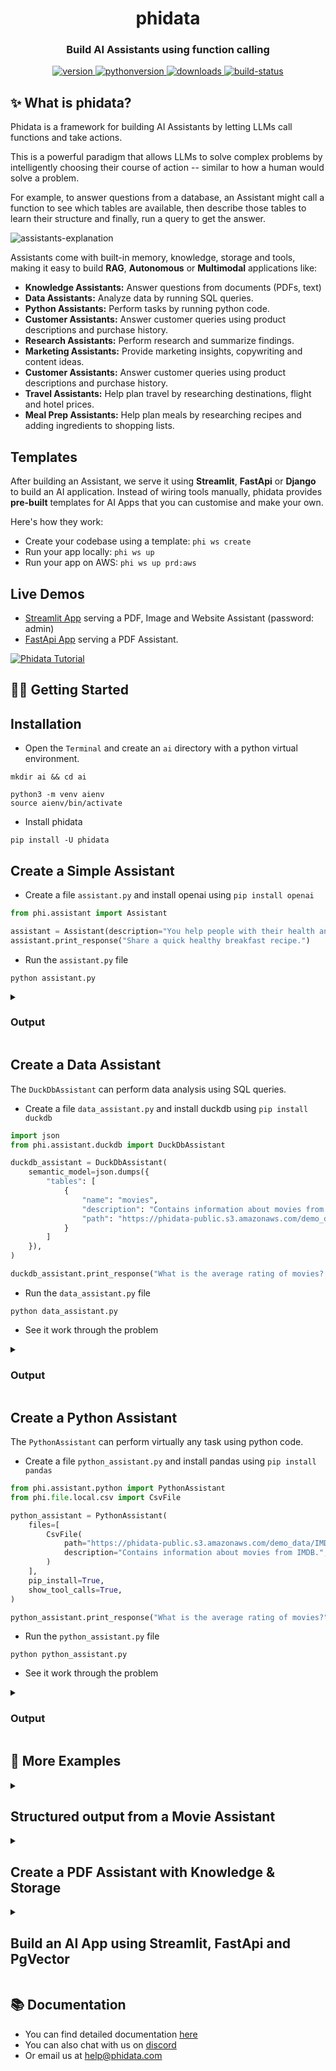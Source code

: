 <h1 align="center">
  phidata
</h1>
<h3 align="center">
  Build AI Assistants using function calling
</h3>
<p align="center">
<a href="https://python.org/pypi/phidata" target="_blank" rel="noopener noreferrer">
    <img src="https://img.shields.io/pypi/v/phidata?color=blue&label=version" alt="version">
</a>
<a href="https://github.com/phidatahq/phidata" target="_blank" rel="noopener noreferrer">
    <img src="https://img.shields.io/badge/python->=3.9-blue" alt="pythonversion">
</a>
<a href="https://github.com/phidatahq/phidata" target="_blank" rel="noopener noreferrer">
    <img src="https://pepy.tech/badge/phidata" alt="downloads">
</a>
<a href="https://github.com/phidatahq/phidata/actions/workflows/build.yml" target="_blank" rel="noopener noreferrer">
    <img src="https://github.com/phidatahq/phidata/actions/workflows/build.yml/badge.svg" alt="build-status">
</a>
</p>


## ✨ What is phidata?

Phidata is a framework for building AI Assistants by letting LLMs call functions and take actions.

This is a powerful paradigm that allows LLMs to solve complex problems by intelligently choosing their course of action -- similar to how a human would solve a problem.

For example, to answer questions from a database, an Assistant might call a function to see which tables are available, then describe those tables to learn their structure and finally, run a query to get the answer.

![assistants-explanation](https://github.com/phidatahq/phidata/assets/22579644/7f420011-ab8c-410a-97cc-5ad2fc0fe9d8)

Assistants come with built-in memory, knowledge, storage and tools, making it easy to build **RAG**, **Autonomous** or **Multimodal** applications like:

- **Knowledge Assistants:** Answer questions from documents (PDFs, text)
- **Data Assistants:** Analyze data by running SQL queries.
- **Python Assistants:** Perform tasks by running python code.
- **Customer Assistants:** Answer customer queries using product descriptions and purchase history.
- **Research Assistants:** Perform research and summarize findings.
- **Marketing Assistants:** Provide marketing insights, copywriting and content ideas.
- **Customer Assistants:** Answer customer queries using product descriptions and purchase history.
- **Travel Assistants:** Help plan travel by researching destinations, flight and hotel prices.
- **Meal Prep Assistants:** Help plan meals by researching recipes and adding ingredients to shopping lists.

## Templates

After building an Assistant, we serve it using **Streamlit**, **FastApi** or **Django** to build an AI application.
Instead of wiring tools manually, phidata provides **pre-built** templates for AI Apps that you can customise and make your own.

Here's how they work:

- Create your codebase using a template: `phi ws create`
- Run your app locally: `phi ws up`
- Run your app on AWS: `phi ws up prd:aws`

## Live Demos

- <a href="https://demo.aidev.run/" target="_blank" rel="noopener noreferrer">Streamlit App</a> serving a PDF, Image and Website Assistant (password: admin)
- <a href="https://api.aidev.run/docs" target="_blank" rel="noopener noreferrer">FastApi App</a> serving a PDF Assistant.

[![Phidata Tutorial](https://img.youtube.com/vi/VNoBVR5t1yI/0.jpg)](https://www.youtube.com/watch?v=VNoBVR5t1yI&t "Phidata Tutorial")

## 👩‍💻 Getting Started

## Installation

- Open the `Terminal` and create an `ai` directory with a python virtual environment.

```shell
mkdir ai && cd ai

python3 -m venv aienv
source aienv/bin/activate
```

- Install phidata

```shell
pip install -U phidata
```

## Create a Simple Assistant

- Create a file `assistant.py` and install openai using `pip install openai`

```python
from phi.assistant import Assistant

assistant = Assistant(description="You help people with their health and fitness goals.")
assistant.print_response("Share a quick healthy breakfast recipe.")
```

- Run the `assistant.py` file

```shell
python assistant.py
```

<details>

<summary><h3>Output</h3></summary>

```shell
╭──────────┬───────────────────────────────────────────────────────────────────╮
│ Message  │ Share a quick healthy breakfast recipe.                           │
├──────────┼───────────────────────────────────────────────────────────────────┤
│ Response │ Sure! Here's a quick and healthy breakfast recipe for you:        │
│ (3.3s)   │                                                                   │
│          │ Greek Yogurt Parfait:                                             │
│          │                                                                   │
│          │ Ingredients:                                                      │
│          │                                                                   │
│          │  • 1 cup Greek yogurt                                             │
│          │  • 1/2 cup fresh mixed berries (strawberries, blueberries,        │
│          │    raspberries)                                                   │
│          │  • 1/4 cup granola                                                │
│          │  • 1 tablespoon honey                                             │
│          │  • Optional: chia seeds or sliced almonds for extra nutrients     │
│          │                                                                   │
│          │ Instructions:                                                     │
│          │                                                                   │
│          │  1 In a glass or bowl, layer Greek yogurt, mixed berries, and     │
│          │    granola.                                                       │
│          │  2 Drizzle honey on top for some natural sweetness.               │
│          │  3 Optional: Sprinkle with chia seeds or sliced almonds for added │
│          │    texture and nutrients.                                         │
│          │                                                                   │
│          │ Enjoy your nutritious and delicious Greek yogurt parfait!         │
╰──────────┴───────────────────────────────────────────────────────────────────╯
```

</details>


## Create a Data Assistant

The `DuckDbAssistant` can perform data analysis using SQL queries.

- Create a file `data_assistant.py` and install duckdb using `pip install duckdb`

```python
import json
from phi.assistant.duckdb import DuckDbAssistant

duckdb_assistant = DuckDbAssistant(
    semantic_model=json.dumps({
        "tables": [
            {
                "name": "movies",
                "description": "Contains information about movies from IMDB.",
                "path": "https://phidata-public.s3.amazonaws.com/demo_data/IMDB-Movie-Data.csv",
            }
        ]
    }),
)

duckdb_assistant.print_response("What is the average rating of movies? Show me the SQL.")
```

- Run the `data_assistant.py` file

```shell
python data_assistant.py
```

- See it work through the problem

<details>

<summary><h3>Output</h3></summary>

```shell
INFO     Running: SHOW TABLES
INFO     Running: CREATE TABLE IF NOT EXISTS 'movies'
         AS SELECT * FROM
         'https://phidata-public.s3.amazonaws.com/demo_
         data/IMDB-Movie-Data.csv'
INFO     Running: DESCRIBE movies
INFO     Running: SELECT AVG(Rating) AS average_rating
         FROM movies
╭──────────┬────────────────────────────────────────────────────────╮
│ Message  │ What is the average rating of movies? Show me the SQL. │
├──────────┼────────────────────────────────────────────────────────┤
│ Response │ The average rating of movies in the dataset is 6.72.   │
│ (7.6s)   │                                                        │
│          │ Here is the SQL query used to calculate the average    │
│          │ rating:                                                │
│          │                                                        │
│          │                                                        │
│          │  SELECT AVG(Rating) AS average_rating                  │
│          │  FROM movies;                                          │
│          │                                                        │
╰──────────┴────────────────────────────────────────────────────────╯
```

</details>

## Create a Python Assistant

The `PythonAssistant` can perform virtually any task using python code.

- Create a file `python_assistant.py` and install pandas using `pip install pandas`

```python
from phi.assistant.python import PythonAssistant
from phi.file.local.csv import CsvFile

python_assistant = PythonAssistant(
    files=[
        CsvFile(
            path="https://phidata-public.s3.amazonaws.com/demo_data/IMDB-Movie-Data.csv",
            description="Contains information about movies from IMDB.",
        )
    ],
    pip_install=True,
    show_tool_calls=True,
)

python_assistant.print_response("What is the average rating of movies?")
```

- Run the `python_assistant.py` file

```shell
python python_assistant.py
```

- See it work through the problem

<details>

<summary><h3>Output</h3></summary>

```shell
WARNING  PythonTools can run arbitrary code, please provide human supervision.
INFO     Saved: /Users/zu/ai/average_rating
INFO     Running /Users/zu/ai/average_rating
╭──────────┬───────────────────────────────────────────────────────────────────╮
│ Message  │ What is the average rating of movies?                             │
├──────────┼───────────────────────────────────────────────────────────────────┤
│ Response │                                                                   │
│ (4.1s)   │  • Running: save_to_file_and_run(file_name=average_rating,        │
│          │    code=..., variable_to_return=average_rating)                   │
│          │                                                                   │
│          │ The average rating of movies is approximately 6.72.               │
╰──────────┴───────────────────────────────────────────────────────────────────╯
```

</details>

## 🚀 More Examples

<details>

<summary><h2>Structured output from a Movie Assistant</h2></summary>

One of our favorite features is generating structured data (i.e. a pydantic model) from sparse information.
Meaning we can use Assistants to return pydantic models and generate content which previously could not be possible.
In this example, our movie assistant generates an object of the `MovieScript` class.

- Create a file `movie_assistant.py`

```python
from typing import List
from pydantic import BaseModel, Field
from rich.pretty import pprint
from phi.assistant import Assistant


class MovieScript(BaseModel):
    setting: str = Field(..., description="Provide a nice setting for a blockbuster movie.")
    ending: str = Field(..., description="Ending of the movie. If not available, provide a happy ending.")
    genre: str = Field(..., description="Genre of the movie. If not available, select action, thriller or romantic comedy.")
    name: str = Field(..., description="Give a name to this movie")
    characters: List[str] = Field(..., description="Name of characters for this movie.")
    storyline: str = Field(..., description="3 sentence storyline for the movie. Make it exciting!")


movie_assistant = Assistant(
    description="You help people write movie ideas.",
    output_model=MovieScript,
)

pprint(movie_assistant.run("New York"))
```

- Run the `movie_assistant.py` file

```shell
python movie_assistant.py
```

- See how the assistant generates a structured output

```shell
MovieScript(
│   setting='A bustling and vibrant New York City',
│   ending='The protagonist saves the city and reconciles with their estranged family.',
│   genre='action',
│   name='City Pulse',
│   characters=['Alex Mercer', 'Nina Castillo', 'Detective Mike Johnson'],
│   storyline='In the heart of New York City, a former cop turned vigilante, Alex Mercer, teams up with a street-smart activist, Nina Castillo, to take down a corrupt political figure who threatens to destroy the city. As they navigate through the intricate web of power and deception, they uncover shocking truths that push them to the brink of their abilities. With time running out, they must race against the clock to save New York and confront their own demons.'
)
```

</details>

<details>

<summary><h2>Create a PDF Assistant with Knowledge & Storage</h2></summary>

- **Knowledge Base:** information that an Assistant can search to improve its responses. Uses a vector db.
- **Storage:** provides long term memory for Assistants. Uses a database.

Let's run `PgVector` as it can provide both, knowledge and storage for our Assistants.

- Install [docker desktop](https://docs.docker.com/desktop/install/mac-install/) for running PgVector in a container.
- Create a file `resources.py` with the following contents

```python
from phi.docker.app.postgres import PgVectorDb
from phi.docker.resources import DockerResources

# -*- PgVector running on port 5432:5432
vector_db = PgVectorDb(
    pg_user="ai",
    pg_password="ai",
    pg_database="ai",
    debug_mode=True,
)

# -*- DockerResources
dev_docker_resources = DockerResources(apps=[vector_db])
```

- Start `PgVector` using

```shell
phi start resources.py
```

- Create a file `pdf_assistant.py` and install libraries using `pip install pgvector pypdf psycopg sqlalchemy`

```python
import typer
from rich.prompt import Prompt
from typing import Optional, List
from phi.assistant import Assistant
from phi.storage.assistant.postgres import PgAssistantStorage
from phi.knowledge.pdf import PDFUrlKnowledgeBase
from phi.vectordb.pgvector import PgVector

from resources import vector_db

knowledge_base = PDFUrlKnowledgeBase(
    urls=["https://www.family-action.org.uk/content/uploads/2019/07/meals-more-recipes.pdf"],
    vector_db=PgVector(
        collection="recipes",
        db_url=vector_db.get_db_connection_local(),
    ),
)

storage = PgAssistantStorage(
    table_name="recipe_assistant",
    db_url=vector_db.get_db_connection_local(),
)


def recipe_assistant(new: bool = False, user: str = "user"):
    run_id: Optional[str] = None

    if not new:
        existing_run_ids: List[str] = storage.get_all_run_ids(user)
        if len(existing_run_ids) > 0:
            run_id = existing_run_ids[0]

    assistant = Assistant(
        run_id=run_id,
        user_id=user,
        knowledge_base=knowledge_base,
        storage=storage,
        # use_tools=True adds functions to
        # search the knowledge base and chat history
        use_tools=True,
        show_tool_calls=True,
        # Uncomment the following line to use traditional RAG
        # add_references_to_prompt=True,
    )
    if run_id is None:
        run_id = assistant.run_id
        print(f"Started Run: {run_id}\n")
    else:
        print(f"Continuing Run: {run_id}\n")

    assistant.knowledge_base.load(recreate=False)
    while True:
        message = Prompt.ask(f"[bold] :sunglasses: {user} [/bold]")
        if message in ("exit", "bye"):
            break
        assistant.print_response(message)

if __name__ == "__main__":
    typer.run(recipe_assistant)
```

- Run the `pdf_assistant.py` file

```shell
python pdf_assistant.py
```

- Ask a question:

```
How do I make chicken tikka salad?
```

- See how the Assistant searches the knowledge base and returns a response.

<details>

<summary>Result</summary>

```shell
Started Run: d28478ea-75ed-4710-8191-22564ebfb140

INFO     Loading knowledge base
INFO     Reading:
         https://www.family-action.org.uk/content/uploads/2019/07/meals-more-recipes.pdf
INFO     Loaded 82 documents to knowledge base
 😎 user : How do I make chicken tikka salad?
╭──────────┬─────────────────────────────────────────────────────────────────────────────────╮
│ Message  │ How do I make chicken tikka salad?                                              │
├──────────┼─────────────────────────────────────────────────────────────────────────────────┤
│ Response │                                                                                 │
│ (7.2s)   │  • Running: search_knowledge_base(query=chicken tikka salad)                    │
│          │                                                                                 │
│          │ I found a recipe for Chicken Tikka Salad that serves 2. Here are the            │
│          │ ingredients and steps:                                                          │
│          │                                                                                 │
│          │ Ingredients:                                                                    │

...
```

</details>

- Message `bye` to exit, start the app again and ask:

```
What was my last message?
```

See how the assistant now maintains storage across sessions.

- Run the `pdf_assistant.py` file with the `--new` flag to start a new run.

```shell
python pdf_assistant.py --new
```

- Stop PgVector

Play around and then stop `PgVector` using `phi stop resources.py`

```shell
phi stop resources.py
```

</details>

<details>

<summary><h2>Build an AI App using Streamlit, FastApi and PgVector</h2></summary>

Phidata provides **pre-built templates** for AI Apps that you can use as a starting point. The general workflow is:

- Create your codebase using a template: `phi ws create`
- Run your app locally: `phi ws up dev:docker`
- Run your app on AWS: `phi ws up prd:aws`

Let's build an **AI App** using GPT-4 as the LLM, Streamlit as the chat interface, FastApi as the backend and PgVector for knowledge and storage. Read the full tutorial <a href="https://docs.phidata.com/ai-app/run-local" target="_blank" rel="noopener noreferrer">here</a>.

### Step 1: Create your codebase

Create your codebase using the `ai-app` template

```shell
phi ws create -t ai-app -n ai-app
```

This will create a folder `ai-app` with a pre-built AI App that you can customize and make your own.

### Step 2: Serve your App using Streamlit

<a href="https://streamlit.io" target="_blank" rel="noopener noreferrer">Streamlit</a> allows us to build micro front-ends and is extremely useful for building basic applications in pure python. Start the `app` group using:

```shell
phi ws up --group app
```

**Press Enter** to confirm and give a few minutes for the image to download.

#### PDF Assistant

- Open <a href="http://localhost:8501" target="_blank" rel="noopener noreferrer">localhost:8501</a> to view streamlit apps that you can customize and make your own.
- Click on **PDF Assistant** in the sidebar
- Enter a username and wait for the knowledge base to load.
- Choose either the `RAG` or `Autonomous` Assistant type.
- Ask "How do I make chicken curry?"
- Upload PDFs and ask questions

<img width="800" alt="chat-with-pdf" src="https://github.com/phidatahq/phidata/assets/22579644/a8eff0ac-963c-43cb-a784-920bd6713a48">

### Step 3: Serve your App using FastApi

Streamlit is great for building micro front-ends but any production application will be built using a front-end framework like `next.js` backed by a RestApi built using a framework like `FastApi`.

Your AI App comes ready-to-use with FastApi endpoints, start the `api` group using:

```shell
phi ws up --group api
```

**Press Enter** to confirm and give a few minutes for the image to download.

- View API Endpoints

- Open <a href="http://localhost:8000/docs" target="_blank" rel="noopener noreferrer">localhost:8000/docs</a> to view the API Endpoints.
- Load the knowledge base using `/v1/assitants/load-knowledge-base`
- Test the `v1/assitants/chat` endpoint with `{"message": "How do I make chicken curry?"}`
- The Api comes pre-built with endpoints that you can integrate with your front-end.

### Optional: Run Jupyterlab

A jupyter notebook is a must-have for AI development and your `ai-app` comes with a notebook pre-installed with the required dependencies. Enable it by updating the `workspace/settings.py` file:

```python
...
ws_settings = WorkspaceSettings(
    ...
    # Uncomment the following line
    dev_jupyter_enabled=True,
...
```

Start `jupyter` using:


```shell
phi ws up --group jupyter
```

**Press Enter** to confirm and give a few minutes for the image to download (only the first time). Verify container status and view logs on the docker dashboard.

#### View Jupyterlab UI

- Open <a href="http://localhost:8888" target="_blank" rel="noopener noreferrer">localhost:8888</a> to view the Jupyterlab UI. Password: **admin**
- Play around with cookbooks in the `notebooks` folder.

- Delete local resources

### Step 4: Stop the workspace

Play around and stop the workspace using:

```shell
phi ws down
```

### Step 5: Run your AI App on AWS

Read how to <a href="https://docs.phidata.com/quickstart/run-aws" target="_blank" rel="noopener noreferrer">run your AI App on AWS</a>.

</details>

## 📚 Documentation

- You can find detailed documentation <a href="https://docs.phidata.com" target="_blank" rel="noopener noreferrer">here</a>
- You can also chat with us on <a href="https://discord.gg/4MtYHHrgA8" target="_blank" rel="noopener noreferrer">discord</a>
- Or email us at <a href="mailto:help@phidata.com" target="_blank" rel="noopener noreferrer">help@phidata.com</a>
